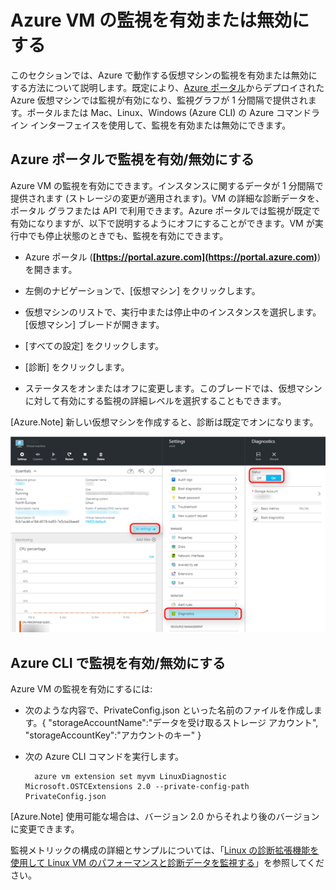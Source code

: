 <properties
   pageTitle="Azure VM の監視を有効または無効にする"
   description="Azure VM の監視を有効または無効にする方法を説明します"
   services="virtual-machines-linux"
   documentationCenter="virtual-machines"
   authors="kmouss"
   manager="drewm"
   editor=""/>

<tags
   ms.service="virtual-machines-linux"
   ms.devlang="NA"
   ms.topic="article"
   ms.tgt_pltfrm="vm-linux"
   ms.workload="infrastructure"
   ms.date="02/08/2016"
   ms.author="kmouss"/>
   
# Azure VM の監視を有効または無効にする

このセクションでは、Azure で動作する仮想マシンの監視を有効または無効にする方法について説明します。既定により、[Azure ポータル](https://portal.azure.com)からデプロイされた Azure 仮想マシンでは監視が有効になり、監視グラフが 1 分間隔で提供されます。ポータルまたは Mac、Linux、Windows (Azure CLI) の Azure コマンドライン インターフェイスを使用して、監視を有効または無効にできます。

## Azure ポータルで監視を有効/無効にする
 
Azure VM の監視を有効にできます。インスタンスに関するデータが 1 分間隔で提供されます (ストレージの変更が適用されます)。VM の詳細な診断データを、ポータル グラフまたは API で利用できます。Azure ポータルでは監視が既定で有効になりますが、以下で説明するようにオフにすることができます。VM が実行中でも停止状態のときでも、監視を有効にできます。

- Azure ポータル (**[https://portal.azure.com](https://portal.azure.com)**) を開きます。

- 左側のナビゲーションで、[仮想マシン] をクリックします。

- 仮想マシンのリストで、実行中または停止中のインスタンスを選択します。[仮想マシン] ブレードが開きます。

- [すべての設定] をクリックします。

- [診断] をクリックします。

- ステータスをオンまたはオフに変更します。このブレードでは、仮想マシンに対して有効にする監視の詳細レベルを選択することもできます。

[Azure.Note] 新しい仮想マシンを作成すると、診断は既定でオンになります。

![Azure ポータルで監視を有効または無効にします。][1]


## Azure CLI で監視を有効/無効にする
 
Azure VM の監視を有効にするには:

- 次のような内容で、PrivateConfig.json といった名前のファイルを作成します。{ "storageAccountName":"データを受け取るストレージ アカウント", "storageAccountKey":"アカウントのキー" }
- 次の Azure CLI コマンドを実行します。

        azure vm extension set myvm LinuxDiagnostic Microsoft.OSTCExtensions 2.0 --private-config-path PrivateConfig.json

[Azure.Note] 使用可能な場合は、バージョン 2.0 からそれより後のバージョンに変更できます。

監視メトリックの構成の詳細とサンプルについては、「[Linux の診断拡張機能を使用して Linux VM のパフォーマンスと診断データを監視する](virtual-machines-linux-diagnostic-extension/)」を参照してください。

<!--Image references-->
[1]: ./media/virtual-machines-linux-vm-monitoring/portal-enable-disable.png
 

<!---HONumber=AcomDC_0323_2016-->